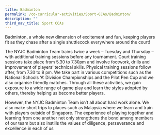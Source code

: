 ```yaml
---
title: Badminton
permalink: /co-curricular-activities/Sport-CCAs/Badminton/
description: ""
third_nav_title: Sport CCAs
---
```

Badminton, a whole new dimension of excitement and fun, keeping players fit as they chase after a single shuttlecock everywhere around the court!

The NYJC Badminton Team trains twice a week – Tuesday and Thursday – with additional training sessions before any tournament. Court training sessions take place from 5.30 to 7.30pm and involve footwork, drills and improvement of players’ technical skills. Physical training sessions follow after, from 7.30 to 8 pm. We take part in various competitions such as the National Schools ‘A’ Division Championships and the Pilot Pen Cup and we also organise friendly matches. Through all these activities, we gain exposure to a wide range of game play and learn the styles adopted by others, thereby helping us become better players.

However, the NYJC Badminton Team isn’t all about hard work alone. We also make short trips to places such as Malaysia where we learn and train with players outside of Singapore. The experience of playing together and learning from one another not only strengthens the bond among members of our team but also instills the values of diligence, perseverance and excellence in each of us